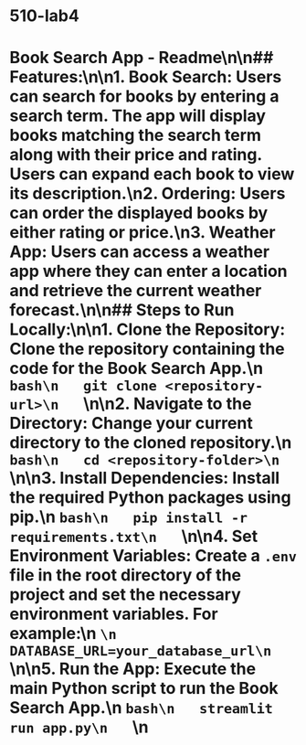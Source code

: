 # 510-lab4
  # Book Search App - Readme\n\n## Features:\n\n1. **Book Search:** Users can search for books by entering a search term. The app will display books matching the search term along with their price and rating. Users can expand each book to view its description.\n2. **Ordering:** Users can order the displayed books by either rating or price.\n3. **Weather App:** Users can access a weather app where they can enter a location and retrieve the current weather forecast.\n\n## Steps to Run Locally:\n\n1. **Clone the Repository:** Clone the repository containing the code for the Book Search App.\n   ```bash\n   git clone <repository-url>\n   ```\n\n2. **Navigate to the Directory:** Change your current directory to the cloned repository.\n   ```bash\n   cd <repository-folder>\n   ```\n\n3. **Install Dependencies:** Install the required Python packages using pip.\n   ```bash\n   pip install -r requirements.txt\n   ```\n\n4. **Set Environment Variables:** Create a `.env` file in the root directory of the project and set the necessary environment variables. For example:\n   ```\n   DATABASE_URL=your_database_url\n   ```\n\n5. **Run the App:** Execute the main Python script to run the Book Search App.\n   ```bash\n   streamlit run app.py\n   ```\n
